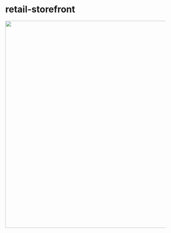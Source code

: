 # retail-storefront

<img src="https://github.com/mesutsala/grasshopper-3D/blob/main/retail-storefront/retail-storefront.jpg" width="900" height="650">
